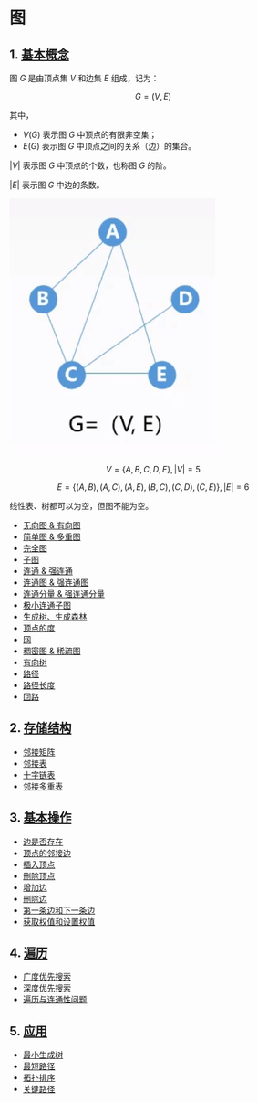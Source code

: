 # 图

## 1. [基本概念](concept/README.md#图的基本概念)

图 $G$ 是由顶点集 $V$ 和边集 $E$ 组成，记为：

$$
G=(V,E)
$$

其中，

- $V(G)$ 表示图 $G$ 中顶点的有限非空集；
- $E(G)$ 表示图 $G$ 中顶点之间的关系（边）的集合。

$\left \vert V \right \vert$ 表示图 $G$ 中顶点的个数，也称图 $G$ 的阶。

$\left \vert E \right \vert$ 表示图 $G$ 中边的条数。

![图](graph.jpg)

$$
V=\{A,B,C,D,E\},\left \vert V \right \vert=5
$$

$$
E=\{(A,B),(A,C),(A,E),(B,C),(C,D),(C,E)\},\left \vert E \right \vert=6
$$

线性表、树都可以为空，但图不能为空。

- [无向图 & 有向图](concept/README.md#1-无向图-&-有向图)
- [简单图 & 多重图](concept/README.md#2-简单图-&-多重图)
- [完全图](concept/README.md#3-完全图)
- [子图](concept/README.md#4-子图)
- [连通 & 强连通](concept/README.md#5-连通-&-强连通)
- [连通图 & 强连通图](concept/README.md#6-连通图-&-强连通图)
- [连通分量 & 强连通分量](concept/README.md#7-连通分量-&-强连通分量)
- [极小连通子图](concept/README.md#8-极小连通子图)
- [生成树、生成森林](concept/README.md#9-生成树、生成森林)
- [顶点的度](concept/README.md#10-顶点的度)
- [网](concept/README.md#11-网)
- [稠密图 & 稀疏图](concept/README.md#12-稠密图-&-稀疏图)
- [有向树](concept/README.md#13-有向树)
- [路径](concept/README.md#14-路径)
- [路径长度](concept/README.md#15-路径长度)
- [回路](concept/README.md#16-回路)

## 2. [存储结构](storage/README.md#图的存储结构)

- [邻接矩阵](storage/README.md#1-邻接矩阵法)
- [邻接表](storage/README.md#2-邻接表法)
- [十字链表](storage/README.md#3-十字链表)
- [邻接多重表](storage/README.md#4-邻接多重表)

## 3. [基本操作](operation/README.md#图的基本操作)

- [边是否存在](operation/README.md#1-边是否存在)
- [顶点的邻接边](operation/README.md#2-顶点的邻接边)
- [插入顶点](operation/README.md#3-插入顶点)
- [删除顶点](operation/README.md#4-删除顶点)
- [增加边](operation/README.md#5-增加边)
- [删除边](operation/README.md#6-删除边)
- [第一条边和下一条边](operation/README.md#7-第一条边和下一条边)
- [获取权值和设置权值](operation/README.md#8-获取权值和设置权值)

## 4. [遍历](traversal/README.md#图的遍历)

- [广度优先搜索](traversal/README.md#1-广度优先搜索)
- [深度优先搜索](traversal/README.md#2-深度优先搜索)
- [遍历与连通性问题](traversal/README.md#3-遍历与连通性问题)

## 5. [应用](applications/README.md#图的应用)

- [最小生成树](applications/README.md#1-最小生成树)
- [最短路径](applications/README.md#2-最短路径)
- [拓扑排序](applications/README.md#3-拓扑排序)
- [关键路径](applications/README.md#4-关键路径)
